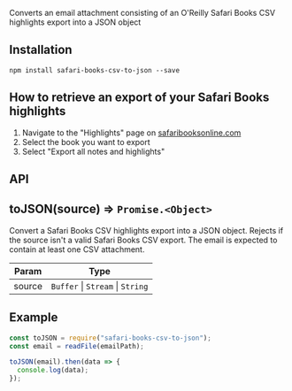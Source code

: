 Converts an email attachment consisting of an O'Reilly Safari Books CSV highlights export into a JSON object

## Installation

```
npm install safari-books-csv-to-json --save
```

## How to retrieve an export of your Safari Books highlights

1. Navigate to the "Highlights" page on [safaribooksonline.com](https://www.safaribooksonline.com)
2. Select the book you want to export
3. Select "Export all notes and highlights"

## API

## toJSON(source) ⇒ <code>Promise.&lt;Object&gt;</code>
Convert a Safari Books CSV highlights export into a JSON object.
Rejects if the source isn't a valid Safari Books CSV export. The email is
expected to contain at least one CSV attachment.

| Param | Type |
| --- | --- |
| source | <code>Buffer</code> \| <code>Stream</code> \| <code>String</code> |

## Example

```js
const toJSON = require("safari-books-csv-to-json");
const email = readFile(emailPath);

toJSON(email).then(data => {
  console.log(data);
});
```
